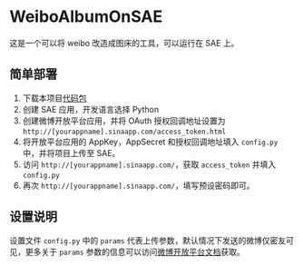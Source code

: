 WeiboAlbumOnSAE
===

这是一个可以将 weibo 改造成图床的工具，可以运行在 SAE 上。

简单部署
---

1. 下载本项目[代码包](https://github.com/Sandtears/WeiboAlbumOnSAE/archive/master.zip)
2. 创建 SAE 应用，开发语言选择 Python
3. 创建微博开放平台应用，并将 OAuth 授权回调地址设置为
`http://[yourappname].sinaapp.com/access_token.html`
4. 将开放平台应用的 AppKey，AppSecret 和授权回调地址填入 `config.py` 中，并将项目上传至 SAE。
5. 访问 `http://[yourappname].sinaapp.com/`，获取 `access_token` 并填入 `config.py`
6. 再次 `http://[yourappname].sinaapp.com/`，填写预设密码即可。

设置说明
---

设置文件 `config.py` 中的 `params` 代表上传参数，默认情况下发送的微博仅密友可见，更多关于 `params` 参数的信息可以访问[微博开放平台文档](http://open.weibo.com/wiki/2/statuses/upload)获取。